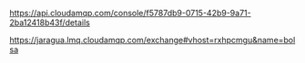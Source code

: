 https://api.cloudamqp.com/console/f5787db9-0715-42b9-9a71-2ba12418b43f/details 

https://jaragua.lmq.cloudamqp.com/exchange#vhost=rxhpcmgu&name=bolsa
